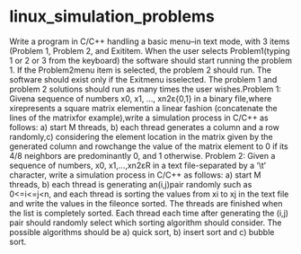 # linux_simulation_problems
Write a program in C/C++ handling a basic menu–in text mode, with 3 items (Problem 1, Problem 2, and Exititem.  When the user selects Problem1(typing 1 or 2 or 3 from the keyboard) the  software  should  start  running  the  problem  1.  If  the Problem2menu  item  is  selected,  the problem 2 should run. The software should exist only if the Exitmenu isselected. The problem 1 and problem 2 solutions should run as many times the user wishes.Problem 1: Givena sequence of numbers x0, x1, ..., xn2ε{0,1} in a binary file,where xirepresents a square matrix elementin a linear fashion (concatenate the lines of the matrixfor example),write a simulation process in C/C++  as follows: a) start M threads, b) each thread generates a column  and  a  row  randomly,c)  considering the  element  location in  the  matrix given  by  the generated column and rowchange the value of the matrix element to 0 if its 4/8 neighbors are predominantly 0, and 1 otherwise. Problem  2:  Given  a  sequence  of  numbers, x0, x1,...,xn2εR  in  a  text  file-separated  by  a  ‘\t’ character, write a simulation process in C/C++ as follows: a) start M threads, b) each thread is generating an(i,j)pair randomly such as 0&lt;=i&lt;=j&lt;n, and each thread is sorting the values from xi to xj in the text file and write the values in the fileonce sorted. The threads are finished when the list is completely sorted. Each thread each time after generating the (i,j) pair should randomly select which sorting algorithm should consider. The possible algorithms should be a) quick sort, b) insert sort and c) bubble sort.
